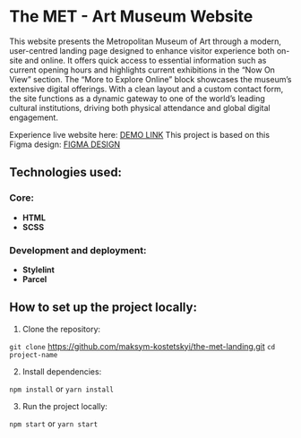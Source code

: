# The MET - Art  Museum Website

This website presents the Metropolitan Museum of Art through a modern, user-centred landing page designed to enhance visitor experience both on-site and online. It offers quick access to essential information such as current opening hours and highlights current exhibitions in the “Now On View” section. The “More to Explore Online” block showcases the museum’s extensive digital offerings. With a clean layout and a custom contact form, the site functions as a dynamic gateway to one of the world’s leading cultural institutions, driving both physical attendance and global digital engagement.

Experience live website here: [DEMO LINK](https://maksym-kostetskyi.github.io/the-met-landing/)
This project is based on this Figma design: [FIGMA DESIGN](https://www.figma.com/design/lSR1m42L9YwzQwzzxKwHpw/THE-MET?node-id=8590-29&p=f&t=UFGfkL0OlxRwRZFP-0)

## Technologies used:

### Core:

* **HTML**
* **SCSS**

### Development and deployment:

* **Stylelint**
* **Parcel**

## How to set up the project locally:

1. Clone the repository:

`git clone` https://github.com/maksym-kostetskyi/the-met-landing.git
`cd project-name`

2. Install dependencies:

`npm install`
or
`yarn install`

3. Run the project locally:

`npm start`
or
`yarn start`


